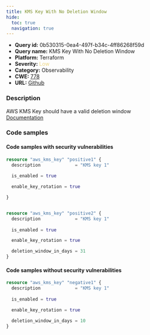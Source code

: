 ```yaml
---
title: KMS Key With No Deletion Window
hide:
  toc: true
  navigation: true
---
```


<style>
  .highlight .hll {
    background-color: #ff171742;
  }
  .md-content {
    max-width: 1100px;
    margin: 0 auto;
  }
</style>

-   **Query id:** 0b530315-0ea4-497f-b34c-4ff86268f59d
-   **Query name:** KMS Key With No Deletion Window
-   **Platform:** Terraform
-   **Severity:** <span style="color:#edd57e">Low</span>
-   **Category:** Observability
-   **CWE:** <a href="https://cwe.mitre.org/data/definitions/778.html" onclick="newWindowOpenerSafe(event, 'https://cwe.mitre.org/data/definitions/778.html')">778</a>
-   **URL:** [Github](https://github.com/Checkmarx/kics/tree/master/assets/queries/terraform/aws/kms_key_with_no_deletion_window)

### Description
AWS KMS Key should have a valid deletion window<br>
[Documentation](https://registry.terraform.io/providers/hashicorp/aws/latest/docs/resources/kms_key)

### Code samples
#### Code samples with security vulnerabilities
```tf title="Positive test num. 1 - tf file" hl_lines="1 18"
resource "aws_kms_key" "positive1" {
  description             = "KMS key 1"
  
  is_enabled = true

  enable_key_rotation = true

}


resource "aws_kms_key" "positive2" {
  description             = "KMS key 1"
  
  is_enabled = true

  enable_key_rotation = true

  deletion_window_in_days = 31
}

```


#### Code samples without security vulnerabilities
```tf title="Negative test num. 1 - tf file"
resource "aws_kms_key" "negative1" {
  description             = "KMS key 1"
  
  is_enabled = true

  enable_key_rotation = true

  deletion_window_in_days = 10
}
```
